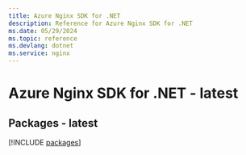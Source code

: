 ```yaml
---
title: Azure Nginx SDK for .NET
description: Reference for Azure Nginx SDK for .NET
ms.date: 05/29/2024
ms.topic: reference
ms.devlang: dotnet
ms.service: nginx
---
```

# Azure Nginx SDK for .NET - latest
## Packages - latest
[!INCLUDE [packages](nginx-index.md)]